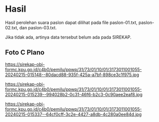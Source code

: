 # Hasil

Hasil perolehan suara paslon dapat dilihat pada file paslon-01.txt, paslon-02.txt, dan paslon-03.txt.

Jika tidak ada, artinya data tersebut belum ada pada SIREKAP.

## Foto C Plano

https://sirekap-obj-formc.kpu.go.id/c4b0/pemilu/ppwp/31/73/01/10/01/3173011001055-20240215-015148--80dacd88-935f-425a-a7bf-898ce3c1f975.jpg

https://sirekap-obj-formc.kpu.go.id/c4b0/pemilu/ppwp/31/73/01/10/01/3173011001055-20240215-015239--994028b2-0c31-46f6-b2c3-0c90aee2eaf8.jpg

https://sirekap-obj-formc.kpu.go.id/c4b0/pemilu/ppwp/31/73/01/10/01/3173011001055-20240215-015337--64cf0cff-3c2e-4427-a8db-4c280a0ee84d.jpg
